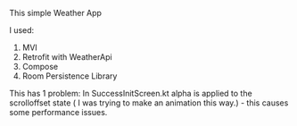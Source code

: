 This simple Weather App

I used:

1. MVI
2. Retrofit with WeatherApi
3. Compose
4. Room Persistence Library

This has 1 problem: In SuccessInitScreen.kt  alpha is applied to the scrolloffset state
( I was trying to make an animation this way.) - this causes some performance issues.
